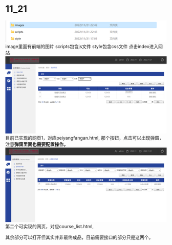 # 11_21
![631d77869121a6137c47a677d1a0c74e.png](../_resources/631d77869121a6137c47a677d1a0c74e-1.png)
image里面有前端的图片
scripts包含js文件
style包含css文件
点击index进入网站
![0c2bb9be8d8e639ad36530e9bd621fae.png](../_resources/0c2bb9be8d8e639ad36530e9bd621fae.png)
目前已实现的网页1，对应peiyangfangan.html, 那个按钮，点击可以出现弹窗，注意**弹窗里面也需要配置操作。**
![97fbf9659ac4edbd77de8524ab4aef23.png](../_resources/97fbf9659ac4edbd77de8524ab4aef23.png)
第二个可实现的网页，对应course_list.html,

其余部分可以打开但其实并非最终成品，目前需要接口的部分只是这两个。

